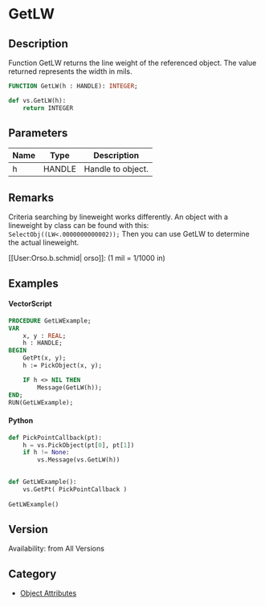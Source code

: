 # GetLW

## Description
Function GetLW returns the line weight of the referenced object. The value returned represents the width in mils.

```pascal
FUNCTION GetLW(h : HANDLE): INTEGER;
```

```python
def vs.GetLW(h):
    return INTEGER
```

## Parameters
|Name|Type|Description|
|---|---|---|
|h|HANDLE|Handle to object.|

## Remarks
Criteria searching by lineweight works differently. An object with a lineweight by class can be found with this: 
```SelectObj((LW<.0000000000002));```
Then you can use GetLW to determine the actual lineweight.

[[User:Orso.b.schmid| orso]]: (1 mil = 1/1000 in)

## Examples
#### VectorScript ####
```pascal
PROCEDURE GetLWExample;
VAR
    x, y : REAL;
    h : HANDLE;
BEGIN
    GetPt(x, y);
    h := PickObject(x, y);

    IF h <> NIL THEN
        Message(GetLW(h));
END;
RUN(GetLWExample);
```
#### Python ####
```python
def PickPointCallback(pt):
	h = vs.PickObject(pt[0], pt[1])
	if h != None:
		vs.Message(vs.GetLW(h))
	

def GetLWExample():
	vs.GetPt( PickPointCallback )
    
GetLWExample()
```

## Version
Availability: from All Versions

## Category
* [Object Attributes](../Categories/Object%20Attributes.md)
